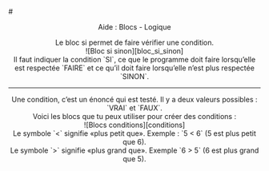 #<center>Aide : Blocs - Logique</center>

<center>Le bloc si permet de faire vérifier une condition.</center>

<center>![Bloc si sinon][bloc_si_sinon]</center>

<center>Il faut indiquer la condition `SI`, ce que le programme doit faire lorsqu’elle est respectée `FAIRE` et ce qu’il doit faire lorsqu’elle n’est plus respectée `SINON`.</center>

***

<center>Une condition, c’est un énoncé qui est testé. Il y a deux valeurs possibles : `VRAI` et `FAUX`.</center>
<center>Voici les blocs que tu peux utiliser pour créer des conditions :</center>

<center>![Blocs conditions][conditions]</center>

<center>Le symbole `<` signifie «plus petit que». Exemple : `5 < 6` (5 est plus petit que 6).</center>
<center>Le symbole `>` signifie «plus grand que». Exemple `6 > 5` (6 est plus grand que 5).</center>

[bloc_si_sinon]: img/bloc_si_sinon.png
[conditions]: img/conditions.png



